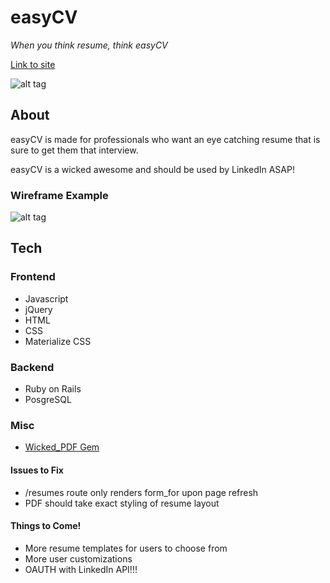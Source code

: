 # easyCV
*When you think resume, think easyCV*

[Link to site](https://easycv.herokuapp.com/)


![alt tag](https://media.giphy.com/media/o0vwzuFwCGAFO/giphy.gif)

## About

easyCV is made for professionals who want an eye catching resume 
that is sure to get them that interview. 

easyCV is a wicked awesome and should be used by LinkedIn ASAP!

### Wireframe Example

![alt tag](http://imgur.com/IodFqn4)


## Tech

### Frontend
* Javascript
* jQuery
* HTML
* CSS
* Materialize CSS

### Backend
* Ruby on Rails
* PosgreSQL

### Misc
* [Wicked_PDF Gem](https://github.com/mileszs/wicked_pdf)

#### Issues to Fix
* /resumes route only renders form_for upon page refresh
* PDF should take exact styling of resume layout

#### Things to Come!
* More resume templates for users to choose from
* More user customizations
* OAUTH with LinkedIn API!!!
